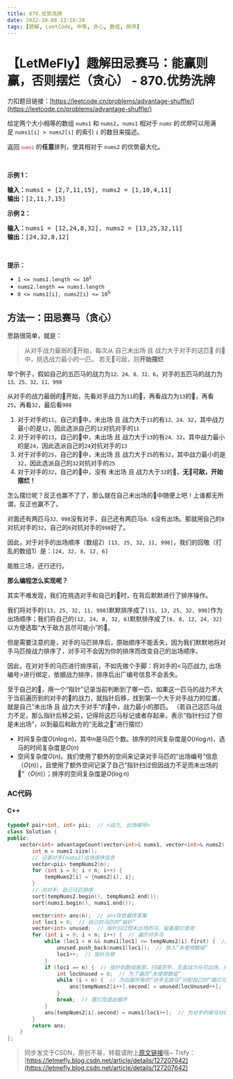 ```yaml
---
title: 870.优势洗牌
date: 2022-10-08 13:18:20
tags: [题解, LeetCode, 中等, 贪心, 数组, 排序]
---
```


# 【LetMeFly】趣解田忌赛马：能赢则赢，否则摆烂（贪心） - 870.优势洗牌

力扣题目链接：[https://leetcode.cn/problems/advantage-shuffle/](https://leetcode.cn/problems/advantage-shuffle/)

<p>给定两个大小相等的数组&nbsp;<code>nums1</code>&nbsp;和&nbsp;<code>nums2</code>，<code>nums1</code>&nbsp;相对于 <code>nums</code>&nbsp;的<em>优势</em>可以用满足&nbsp;<code>nums1[i] &gt; nums2[i]</code>&nbsp;的索引 <code>i</code>&nbsp;的数目来描述。</p>

<p>返回 <font color="#c7254e" face="Menlo, Monaco, Consolas, Courier New, monospace" size="1"><span style="background-color: rgb(249, 242, 244);">nums1</span></font>&nbsp;的<strong>任意</strong>排列，使其相对于 <code>nums2</code>&nbsp;的优势最大化。</p>

<p>&nbsp;</p>

<p><strong>示例 1：</strong></p>

<pre>
<strong>输入：</strong>nums1 = [2,7,11,15], nums2 = [1,10,4,11]
<strong>输出：</strong>[2,11,7,15]
</pre>

<p><strong>示例 2：</strong></p>

<pre>
<strong>输入：</strong>nums1 = [12,24,8,32], nums2 = [13,25,32,11]
<strong>输出：</strong>[24,32,8,12]
</pre>

<p>&nbsp;</p>

<p><strong>提示：</strong></p>

<ul>
	<li><code>1 &lt;= nums1.length &lt;= 10<sup>5</sup></code></li>
	<li><code>nums2.length == nums1.length</code></li>
	<li><code>0 &lt;= nums1[i], nums2[i] &lt;= 10<sup>9</sup></code></li>
</ul>


    
## 方法一：田忌赛马（贪心）

思路很简单，就是：

> 从对手战力最弱的🐎开始，每次从 自己未出场 且 战力大于对手的这匹🐎 的🐎中，挑选战力最小的一匹。
> 若无🐎可敌，则**开始摆烂**

举个例子，假如自己的五匹马的战力为```12、24、8、32、6```，对手的五匹马的战力为```13、25、32、11、998```

从对手的战力最弱的🐎开始，先看对手战力为```11```的🐎，再看战力为```13```的🐎，再看```25```，再看```32```，最后看```998```

1. 对于对手的```11```，自己的🐎中，未出场 且 战力大于```11```的有```12、24、32```，其中战力最小的是```12```，因此选派自己的```12```对抗对手的```11```
2. 对于对手的```13```，自己的🐎中，未出场 且 战力大于```13```的有```24、32```，其中战力最小的是```24```，因此选派自己的```24```对抗对手的```13```
3. 对于对手的```25```，自己的🐎中，未出场 且 战力大于```25```的有```32```，其中战力最小的是```32```，因此选派自己的```32```对抗对手的```25```
4. 对于对手的```32```，自己的🐎中，没有 未出场 且 战力大于```32```的🐎，**无🐎可敌，开始摆烂！**

怎么摆烂呢？反正也赢不了了，那么就在自己未出场的🐎中随便上吧！上谁都无所谓，反正也赢不了。

对面还有两匹马```32、998```没有对手，自己还有两匹马```8、6```没有出场。那就用自己的```8```对抗对手的```32```，自己的```6```对抗对手的```998```好了。

因此，对于对手的出场顺序（数组2）```[13, 25, 32, 11, 998]```，我们的回敬（打乱的数组1）是：```[24, 32, 8, 12, 6]```

能胜三场，还行还行。

**那么编程怎么实现呢？**

其实不难发现，我们在挑选对手和自己的🐎时，在背后默默进行了排序操作。

我们将对手的```[13, 25, 32, 11, 998]```默默排序成了```[11, 13, 25, 32, 998]```作为出场顺序；我们将自己的```[12, 24, 8, 32, 6]```默默排序成了```[6, 8, 12, 24, 32]```以方便选取“大于敌方且尽可能小”的🐎。

但是需要注意的是，对手的马匹排序后，原始顺序不能丢失，因为我们默默地将对手马匹按战力排序了，对手可不会因为你的排序而改变自己的出场顺序。

因此，在对对手的马匹进行排序前，不如先做个手脚：将对手的<马匹战力, 出场编号>进行绑定，依据战力排序，排序后出厂编号信息不会丢失。

至于自己的🐎，用一个“指针”记录当前判断到了哪一匹，如果这一匹马的战力不大于当前遍历到的对手的🐎的战力，就指针后移，找到第一个大于对手战力的位置，就是自己“未出场 且 战力大于对手”的🐎中，战力最小的那匹。 （若自己这匹马战力不足，那么指针后移之前，记得将这匹马标记或者存起来，表示“指针扫过了但是未出场”，以到最后和敌方的“无敌之🐎”进行摆烂）

+ 时间复杂度$O(n\log n)$，其中$n$是马匹个数。排序的时间复杂度是$O(n\log n)$，选马的时间复杂度是$O(n)$
+ 空间复杂度$O(n)$。我们使用了额外的空间来记录对手马匹的“出场编号”信息（$O(n)$），且使用了额外空间记录了自己“指针扫过但因战力不足而未出场的🐎”（$O(n)$）；排序的空间复杂度是$O(\log n)$

### AC代码

#### C++

```cpp
typedef pair<int, int> pii;  // <战力, 出场编号>
class Solution {
public:
    vector<int> advantageCount(vector<int>& nums1, vector<int>& nums2) {
        int n = nums1.size();
		// 记录对手(nums2)出场顺序信息
        vector<pii> tempNums2(n);
        for (int i = 0; i < n; i++) {
            tempNums2[i] = {nums2[i], i};
        }
		// 对对手、自己马匹排序
        sort(tempNums2.begin(), tempNums2.end());
        sort(nums1.begin(), nums1.end());

        vector<int> ans(n);  // ans存放最终答案
        int loc1 = 0;  // 自己的马匹的“指针”
        vector<int> unused;  // 指针扫过但未出场的马，留着摆烂使用
        for (int i = 0; i < n; i++) {  // 遍历对手马
            while (loc1 < n && nums1[loc1] <= tempNums2[i].first) {  // 自己的马战力不足
                unused.push_back(nums1[loc1]);  // 放入“未使用数组”
                loc1++;  // 指针后移
            }
            if (loc1 == n) {  // 指针到数组尾部，扫描完毕，无高战力马可出场，开始摆烂，摆烂完退出循环
                int locUnused = 0;  // 为了遍历“未使用数组”
                while (i < n) {  // 为后面所有的“对手无敌马”分配自己的“摆烂马”
                    ans[tempNums2[i++].second] = unused[locUnused++];
                }
                break;  // 摆烂完退出循环
            }
            ans[tempNums2[i].second] = nums1[loc1++];  // 为对手的彼马分配自己的 未使用且战力更强 的战力尽可能小马
        }
        return ans;
    }
};
```

> 同步发文于CSDN，原创不易，转载请附上[原文链接](https://blog.tisfy.eu.org/2022/10/08/LeetCode%200870.%E4%BC%98%E5%8A%BF%E6%B4%97%E7%89%8C/)哦~
> Tisfy：[https://letmefly.blog.csdn.net/article/details/127207642](https://letmefly.blog.csdn.net/article/details/127207642)
